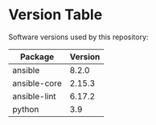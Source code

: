 # Version Table

Software versions used by this repository:

| Package        | Version   |
| -------------- | --------- |
| ansible        | 8.2.0     |
| ansible-core   | 2.15.3    |
| ansible-lint   | 6.17.2    |
| python         | 3.9       |

